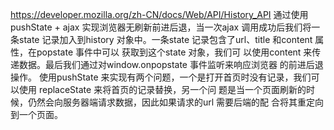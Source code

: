 https://developer.mozilla.org/zh-CN/docs/Web/API/History_API
通过使用pushState + ajax 实现浏览器无刷新前进后退，当一次ajax 调用成功后我们将一
条state 记录加入到history
对象中。一条state 记录包含了url、title 和content 属性，在popstate 事件中可以
获取到这个state 对象，我们可
以使用content 来传递数据。最后我们通过对window.onpopstate 事件监听来响应浏览器
的前进后退操作。
使用pushState 来实现有两个问题，一个是打开首页时没有记录，我们可以使用
replaceState 来将首页的记录替换，另一个问
题是当一个页面刷新的时候，仍然会向服务器端请求数据，因此如果请求的url 需要后端的配
合将其重定向到一个页面。